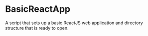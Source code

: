 # BasicReactApp
A script that sets up a basic ReactJS web application and directory structure that is ready to open.
